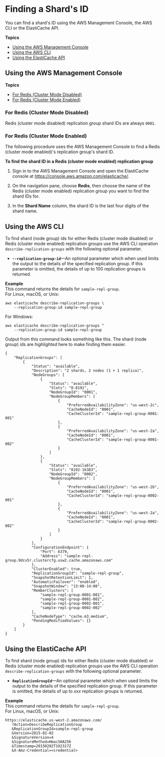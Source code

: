 # Finding a Shard's ID<a name="shard-find-id"></a>

You can find a shard's ID using the AWS Management Console, the AWS CLI or the ElastiCache API\.

**Topics**
+ [Using the AWS Management Console](#shard-find-id-con)
+ [Using the AWS CLI](#shard-find-id-cli)
+ [Using the ElastiCache API](#shard-find-id-api)

## Using the AWS Management Console<a name="shard-find-id-con"></a>

**Topics**
+ [For Redis \(Cluster Mode Disabled\)](#shard-find-id-con-classic)
+ [For Redis \(Cluster Mode Enabled\)](#shard-find-id-con-cluster)

### For Redis \(Cluster Mode Disabled\)<a name="shard-find-id-con-classic"></a>

Redis \(cluster mode disabled\) replication group shard IDs are always `0001`\.

### For Redis \(Cluster Mode Enabled\)<a name="shard-find-id-con-cluster"></a>

The following procedure uses the AWS Management Console to find a Redis \(cluster mode enabled\)'s replication group's shard ID\.

**To find the shard ID in a Redis \(cluster mode enabled\) replication group**

1. Sign in to the AWS Management Console and open the ElastiCache console at [ https://console\.aws\.amazon\.com/elasticache/](https://console.aws.amazon.com/elasticache/)\.

1. On the navigation pane, choose **Redis**, then choose the name of the Redis \(cluster mode enabled\) replication group you want to find the shard IDs for\.

1. In the **Shard Name** column, the shard ID is the last four digits of the shard name\.

## Using the AWS CLI<a name="shard-find-id-cli"></a>

To find shard \(node group\) ids for either Redis \(cluster mode disabled\) or Redis \(cluster mode enabled\) replication groups use the AWS CLI operation `describe-replication-groups` with the following optional parameter\.
+ **`--replication-group-id`**—An optional parameter which when used limits the output to the details of the specified replication group\. If this parameter is omitted, the details of up to 100 replication groups is returned\.

**Example**  
This command returns the details for `sample-repl-group`\.  
For Linux, macOS, or Unix:  

```
aws elasticache describe-replication-groups \
    --replication-group-id sample-repl-group
```
For Windows:  

```
aws elasticache describe-replication-groups ^
    --replication-group-id sample-repl-group
```
Output from this command looks something like this\. The shard \(node group\) ids are *highlighted* here to make finding them easier\.  

```
{
    "ReplicationGroups": [
        {
            "Status": "available", 
            "Description": "2 shards, 2 nodes (1 + 1 replica)", 
            "NodeGroups": [
                {
                    "Status": "available", 
                    "Slots": "0-8191", 
                    "NodeGroupId": "0001", 
                    "NodeGroupMembers": [
                        {
                            "PreferredAvailabilityZone": "us-west-2c", 
                            "CacheNodeId": "0001", 
                            "CacheClusterId": "sample-repl-group-0001-001"
                        }, 
                        {
                            "PreferredAvailabilityZone": "us-west-2a", 
                            "CacheNodeId": "0001", 
                            "CacheClusterId": "sample-repl-group-0001-002"
                        }
                    ]
                }, 
                {
                    "Status": "available", 
                    "Slots": "8192-16383", 
                    "NodeGroupId": "0002", 
                    "NodeGroupMembers": [
                        {
                            "PreferredAvailabilityZone": "us-west-2b", 
                            "CacheNodeId": "0001", 
                            "CacheClusterId": "sample-repl-group-0002-001"
                        }, 
                        {
                            "PreferredAvailabilityZone": "us-west-2a", 
                            "CacheNodeId": "0001", 
                            "CacheClusterId": "sample-repl-group-0002-002"
                        }
                    ]
                }
            ], 
            "ConfigurationEndpoint": {
                "Port": 6379, 
                "Address": "sample-repl-group.9dcv5r.clustercfg.usw2.cache.amazonaws.com"
            }, 
            "ClusterEnabled": true, 
            "ReplicationGroupId": "sample-repl-group", 
            "SnapshotRetentionLimit": 1, 
            "AutomaticFailover": "enabled", 
            "SnapshotWindow": "13:00-14:00", 
            "MemberClusters": [
                "sample-repl-group-0001-001", 
                "sample-repl-group-0001-002", 
                "sample-repl-group-0002-001", 
                "sample-repl-group-0002-002"
            ], 
            "CacheNodeType": "cache.m3.medium", 
            "PendingModifiedValues": {}
        }
    ]
}
```

## Using the ElastiCache API<a name="shard-find-id-api"></a>

To find shard \(node group\) ids for either Redis \(cluster mode disabled\) or Redis \(cluster mode enabled\) replication groups use the AWS CLI operation `describe-replication-groups` with the following optional parameter\.
+ **`ReplicationGroupId`**—An optional parameter which when used limits the output to the details of the specified replication group\. If this parameter is omitted, the details of up to *xxx* replication groups is returned\.

**Example**  
This command returns the details for `sample-repl-group`\.  
For Linux, macOS, or Unix:  

```
https://elasticache.us-west-2.amazonaws.com/
   ?Action=DescribeReplicationGroup
   &ReplicationGroupId=sample-repl-group
   &Version=2015-02-02
   &SignatureVersion=4
   &SignatureMethod=HmacSHA256
   &Timestamp=20150202T192317Z
   &X-Amz-Credential=<credential>
```